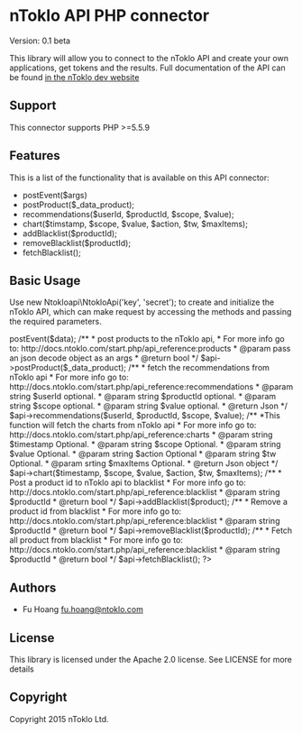 # nToklo API PHP connector

Version: 0.1 beta

This library will allow you to connect to the nToklo API and create your own applications, get tokens and the results. Full documentation of the API can be found [in the nToklo dev website](https://docs.ntoklo.com)

## Support

This connector supports PHP >=5.5.9

## Features
This is a list of the functionality that is available on this API connector:

* postEvent($args)
* postProduct($_data_product);
* recommendations($userId, $productId, $scope, $value);
* chart($timstamp, $scope, $value, $action, $tw, $maxItems);
* addBlacklist($productId);
* removeBlacklist($productId);
* fetchBlacklist();

## Basic Usage

Use new Ntokloapi\NtokloApi('key', 'secret'); to create and initialize the nToklo
API, which can make request by accessing the methods and passing the required parameters.

<?php
//require the nToklo api
require '/path/to/Ntokloapi/NtokloApi.php';

// create a ntoklo pai instance and pass the key and secret for more infomation got to: http://docs.ntoklo.com/start.php
$api = new Ntokloapi\NtokloApi( 'key', 'secret' );


/**
 * post Event to the nToklo api,
 * For more info go to: http://docs.ntoklo.com/start.php/api_reference:events
 * @param pass an json decode object as an args
 * @return bool
 */
$api->postEvent($data);


/**
 * post products to the nToklo api,
 * For more info go to: http://docs.ntoklo.com/start.php/api_reference:products
 * @param pass an json decode object as an args
 * @return bool
 */
$api->postProduct($_data_product);


/**
 * fetch the recommendations from nToklo api
 * For more info go to: http://docs.ntoklo.com/start.php/api_reference:recommendations
 * @param string $userId optional.
 * @param string $productId optional.
 * @param string $scope optional.
 * @param string $value optional.
 * @return Json
 */
$api->recommendations($userId, $productId, $scope, $value);


/**
 *This function will fetch the charts from nToklo api
 * For more info go to: http://docs.ntoklo.com/start.php/api_reference:charts
 * @param string $timestamp Optional.
 * @param string $scope Optional.
 * @param string $value Optional.
 * @param string $action Optional
 * @param string $tw Optional.
 * @param srting $maxItems Optional.
 * @return Json object
 */
$api->chart($timestamp, $scope, $value, $action, $tw, $maxItems);


 /**
  * Post a product id to nToklo api to blacklist
  * For more info go to: http://docs.ntoklo.com/start.php/api_reference:blacklist
  * @param string $productId
  * @return bool
  */
$api->addBlacklist($product);


 /**
  * Remove a product id from blacklist
  * For more info go to: http://docs.ntoklo.com/start.php/api_reference:blacklist
  * @param string $productId
  * @return bool
  */
$api->removeBlacklist($productId);


 /**
  * Fetch all product from blacklist
  * For more info go to: http://docs.ntoklo.com/start.php/api_reference:blacklist
  * @param string $productId
  * @return bool
  */
$api->fetchBlacklist();

?>

## Authors

- Fu Hoang <fu.hoang@ntoklo.com>

## License

This library is licensed under the Apache 2.0 license. See LICENSE for more
details

## Copyright

Copyright 2015 nToklo Ltd.
